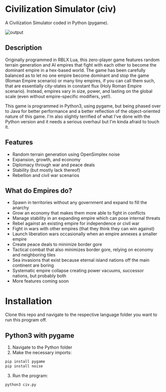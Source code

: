 # Civilization Simulator (civ)
A Civilization Simulator coded in Python (pygame).

![output](https://user-images.githubusercontent.com/16968917/159137594-78944715-3e5c-48d7-a401-6cd51ac3bc7b.gif)

## Description

Originally programmed in RBLX Lua, this zero-player game features random terrain generation and AI empires that fight with each other to become the dominant empire in a hex-based world. The game has been carefully balanced as to let no one empire become dominant and stop the game (Roman Empire scenario) or many tiny empires, if you can call them such, that are essentially city-states in constant flux (Holy Roman Empire scenario). Instead, empires vary in size, power, and lasting on the global scale (even without empire-specific modifiers, yet!).

This game is programmed in Python3, using pygame, but being phased over to Java for better performance and a better reflection of the object-oriented nature of this game. I'm also slightly terrified of what I've done with the Python version and it needs a serious overhaul but I'm kinda afraid to touch it.

## Features

* Random terrain generation using OpenSimplex noise
* Expansion, growth, and economy
* Diplomacy through war and peace deals
* Stability (but mostly lack thereof)
* Rebellion and civil war scenarios

## What do Empires do?

* Spawn in territories without any government and expand to fill the anarchy
* Grow an economy that makes them more able to fight in conflicts
* Manage stability in an expanding empire which can pose internal threats
* Rebel against an existing empire for independence or civil war
* Fight in wars with other empires (that they think they can win against)
* Launch liberation wars occasionally when an empire annexes a smaller empire
* Create peace deals to minimize border gore
* Tactical combat that also minimizes border gore, relying on economy and neighboring tiles
* Sea invasions that exist because eternal island nations off the main continent are boring
* Systematic empire collapse creating power vacuums, successor nations, but probably both
* More features coming soon

# Installation
Clone this repo and navigate to the respective language folder you want to run this program off.

## Python3 with pygame

1. Navigate to the Python folder
2. Make the necessary imports:

```bash
pip install pygame
pip install noise
```

3. Run the program:

```bash
python3 civ.py
```

